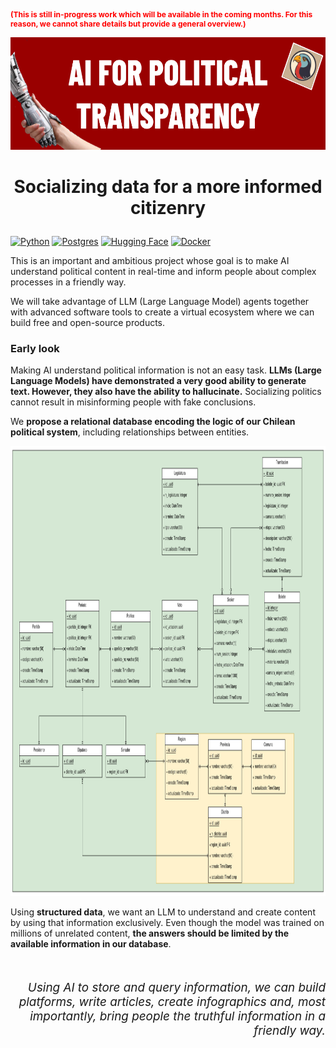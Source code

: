 <p style="font-size: 12px; color: red;"> 
<i class="fa-solid fa-circle-exclamation"></i> <b>(This is still in-progress work which will be available in the coming months. For this reason, we cannot share details but provide a general overview.)</b></p>

<p align="center">
<img title="a title" alt="Alt text" src="https://github.com/cridonoso/cridonoso.github.io/blob/master/figures/trikaw/banner.png?raw=true" width=600 height=180></p>

# <p style="text-align: center;">Socializing data for a more informed citizenry</p>
[![Python](https://img.shields.io/badge/Python-3776AB?logo=python&logoColor=fff)](#) [![Postgres](https://img.shields.io/badge/Postgres-%23316192.svg?logo=postgresql&logoColor=white)](#) [![Hugging Face](https://img.shields.io/badge/Hugging%20Face-FFD21E?logo=huggingface&logoColor=000)](#) [![Docker](https://img.shields.io/badge/Docker-2496ED?logo=docker&logoColor=fff)](#)
<br>

This is an important and ambitious project whose goal is to make AI understand political content in real-time and inform people about complex processes in a friendly way.

We will take advantage of LLM (Large Language Model) agents together with advanced software tools to create a virtual ecosystem where we can build free and open-source products.

### Early look
Making AI understand political information is not an easy task. <b>LLMs (Large Language Models) have demonstrated a very good ability to generate text. However, they also have the ability to hallucinate.</b> Socializing politics cannot result in misinforming people with fake conclusions.

We <b>propose a relational database encoding the logic of our Chilean political system</b>, including relationships between entities. 

<p align="center">
<img title="a title" alt="Alt text" src="https://github.com/cridonoso/cridonoso.github.io/blob/master/figures/trikaw/db.png?raw=true" width=1000 height=720></p>

Using <b>structured data</b>, we want an LLM to understand and create content by using that information exclusively. Even though the model was trained on millions of unrelated content, <b>the answers should be limited by the available information in our database</b>.

<br>
<p align="right" style="font-size: 0.5cm;"><i>Using AI to store and query information, we can build platforms, write articles, create infographics and, most importantly, bring people the truthful information in a friendly way.</i><p>